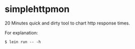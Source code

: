# simplehttpmon

20 Minutes quick and dirty tool to chart http response times.

For explanation:
```
$ lein run -- -h
```

